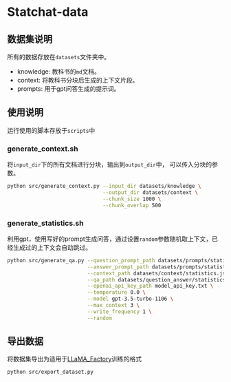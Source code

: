 # Statchat-data

## 数据集说明

所有的数据存放在`datasets`文件夹中。

- knowledge: 教科书的`md`文档。
- context: 将教科书分块后生成的上下文片段。
- prompts: 用于gpt问答生成的提示词。

## 使用说明

运行使用的脚本存放于`scripts`中

### generate_context.sh
将`input_dir`下的所有文档进行分块，输出到`output_dir`中，
可以传入分块的参数。
```bash
python src/generate_context.py --input_dir datasets/knowledge \
                               --output_dir datasets/context \
                               --chunk_size 1000 \
                               --chunk_overlap 500
```

### generate_statistics.sh
利用gpt，使用写好的prompt生成问答，通过设置`random`参数随机取上下文，已经生成过的上下文会自动跳过。
```bash
python src/generate_qa.py --question_prompt_path datasets/prompts/statistics/question.txt \
                          --answer_prompt_path datasets/prompts/statistics/answer.txt \
                          --context_path datasets/context/statistics.json \
                          --qa_path datasets/question_answer/statistics.json \
                          --openai_api_key_path model_api_key.txt \
                          --temperature 0.0 \
                          --model gpt-3.5-turbo-1106 \
                          --max_context 3 \
                          --write_frequency 1 \
                          --random
```

## 导出数据
将数据集导出为适用于[LLaMA_Factory](https://github.com/hiyouga/LLaMA-Factory)训练的格式
```bash
python src/export_dataset.py
```